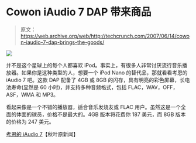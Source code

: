 # Cowon iAudio 7 DAP 带来商品

> 原文：<https://web.archive.org/web/http://techcrunch.com/2007/06/14/cowon-iaudio-7-dap-brings-the-goods/>

![](img/edb3547ea2f69c59949169c20301ee2a.png)

并不是这个星球上的每个人都喜欢 iPod。事实上，有很多人非常讨厌流行音乐播放器。如果你是这种类型的人，想要一个 iPod Nano 的替代品，那就看看考恩的 iAudio 7 吧。这款 DAP 配备了 4GB 或 8GB 的闪存，具有明亮的彩色屏幕，长电池寿命(显然是 60 小时)，并支持多种音频格式，包括 FLAC，WAV，OFF，ASF，WMA 和 MP3。

看起来像是一个不错的播放器，适合音乐发烧友或 FLAC 用户。虽然这是一个全面的体面的球员，价格不是最大的。4GB 版本将花费你 187 美元，而 8GB 版本的价格为 247 美元。

[考恩的 iAudio 7](https://web.archive.org/web/20151228045028/http://www.akihabaranews.com/en/news-14107-The+iAudio+7+by+Cowon.html)【秋叶原新闻】